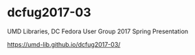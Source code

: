# dcfug2017-03

UMD Libraries, DC Fedora User Group 2017 Spring Presentation 

<https://umd-lib.github.io/dcfug2017-03/>

